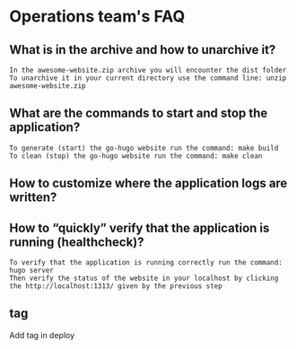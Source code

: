 # Operations team's FAQ
## What is in the archive and how to unarchive it?

    In the awesome-website.zip archive you will encounter the dist folder
    To unarchive it in your current directory use the command line: unzip awesome-website.zip

## What are the commands to start and stop the application?

    To generate (start) the go-hugo website run the command: make build
    To clean (stop) the go-hugo website run the command: make clean

## How to customize where the application logs are written?
## How to “quickly” verify that the application is running (healthcheck)?

    To verify that the application is running correctly run the command: hugo server
    Then verify the status of the website in your localhost by clicking the http://localhost:1313/ given by the previous step

## tag

Add tag in deploy